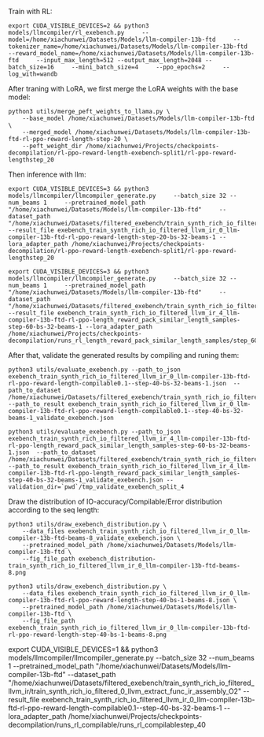 
Train with RL:
```shell
export CUDA_VISIBLE_DEVICES=2 && python3 models/llmcompiler/rl_exebench.py     --model=/home/xiachunwei/Datasets/Models/llm-compiler-13b-ftd     --tokenizer_name=/home/xiachunwei/Datasets/Models/llm-compiler-13b-ftd     --reward_model_name=/home/xiachunwei/Datasets/Models/llm-compiler-13b-ftd     --input_max_length=512 --output_max_length=2048 --batch_size=16     --mini_batch_size=4     --ppo_epochs=2     --log_with=wandb 
```

After traning with LoRA, we first merge the LoRA weights with the base model:
```shell
python3 utils/merge_peft_weights_to_llama.py \
    --base_model /home/xiachunwei/Datasets/Models/llm-compiler-13b-ftd  \
    --merged_model /home/xiachunwei/Datasets/Models/llm-compiler-13b-ftd-rl-ppo-reward-length-step-20 \
    --peft_weight_dir /home/xiachunwei/Projects/checkpoints-decompilation/rl-ppo-reward-length-exebench-split1/rl-ppo-reward-lengthstep_20
```

Then inference with llm:

```shell
export CUDA_VISIBLE_DEVICES=3 && python3 models/llmcompiler/llmcompiler_generate.py     --batch_size 32 --num_beams 1     --pretrained_model_path "/home/xiachunwei/Datasets/Models/llm-compiler-13b-ftd"     --dataset_path "/home/xiachunwei/Datasets/filtered_exebench/train_synth_rich_io_filtered_llvm_ir/train_synth_rich_io_filtered_0_llvm_extract_func_ir_assembly_O2"     --result_file exebench_train_synth_rich_io_filtered_llvm_ir_0_llm-compiler-13b-ftd-rl-ppo-reward-length-step-20-bs-32-beams-1 --lora_adapter_path /home/xiachunwei/Projects/checkpoints-decompilation/rl-ppo-reward-length-exebench-split1/rl-ppo-reward-lengthstep_20

export CUDA_VISIBLE_DEVICES=3 && python3 models/llmcompiler/llmcompiler_generate.py     --batch_size 32 --num_beams 1     --pretrained_model_path "/home/xiachunwei/Datasets/Models/llm-compiler-13b-ftd"     --dataset_path "/home/xiachunwei/Datasets/filtered_exebench/train_synth_rich_io_filtered_llvm_ir/train_synth_rich_io_filtered_4_llvm_extract_func_ir_assembly_O2"     --result_file exebench_train_synth_rich_io_filtered_llvm_ir_4_llm-compiler-13b-ftd-rl-ppo-length_reward_pack_similar_length_samples-step-60-bs-32-beams-1 --lora_adapter_path /home/xiachunwei/Projects/checkpoints-decompilation/runs_rl_length_reward_pack_similar_length_samples/step_60
```

After that, validate the generated results by compiling and runing them:

```shell
python3 utils/evaluate_exebench.py --path_to_json exebench_train_synth_rich_io_filtered_llvm_ir_0_llm-compiler-13b-ftd-rl-ppo-reward-length-compilable0.1--step-40-bs-32-beams-1.json  --path_to_dataset /home/xiachunwei/Datasets/filtered_exebench/train_synth_rich_io_filtered_llvm_ir/train_synth_rich_io_filtered_0_llvm_extract_func_ir_assembly_O2  --path_to_result exebench_train_synth_rich_io_filtered_llvm_ir_0_llm-compiler-13b-ftd-rl-ppo-reward-length-compilable0.1--step-40-bs-32-beams-1_validate_exebench.json

python3 utils/evaluate_exebench.py --path_to_json exebench_train_synth_rich_io_filtered_llvm_ir_4_llm-compiler-13b-ftd-rl-ppo-length_reward_pack_similar_length_samples-step-60-bs-32-beams-1.json  --path_to_dataset /home/xiachunwei/Datasets/filtered_exebench/train_synth_rich_io_filtered_llvm_ir/train_synth_rich_io_filtered_4_llvm_extract_func_ir_assembly_O2  --path_to_result exebench_train_synth_rich_io_filtered_llvm_ir_4_llm-compiler-13b-ftd-rl-ppo-length_reward_pack_similar_length_samples-step-40-bs-32-beams-1_validate_exebench.json --validation_dir=`pwd`/tmp_validate_exebench_split_4
```


Draw the distribution of IO-accuracy/Compilable/Error distribution according to the seq length:

```shell
python3 utils/draw_exebench_distribution.py \
    --data_files exebench_train_synth_rich_io_filtered_llvm_ir_0_llm-compiler-13b-ftd-beams-8_validate_exebench.json \
    --pretrained_model_path /home/xiachunwei/Datasets/Models/llm-compiler-13b-ftd \
    --fig_file_path exebench_distribution-train_synth_rich_io_filtered_llvm_ir_0_llm-compiler-13b-ftd-beams-8.png

python3 utils/draw_exebench_distribution.py \
    --data_files exebench_train_synth_rich_io_filtered_llvm_ir_0_llm-compiler-13b-ftd-rl-ppo-reward-length-step-40-bs-1-beams-8.json \
    --pretrained_model_path /home/xiachunwei/Datasets/Models/llm-compiler-13b-ftd \
    --fig_file_path exebench_train_synth_rich_io_filtered_llvm_ir_0_llm-compiler-13b-ftd-rl-ppo-reward-length-step-40-bs-1-beams-8.png
```


export CUDA_VISIBLE_DEVICES=1 && python3 models/llmcompiler/llmcompiler_generate.py     --batch_size 32 --num_beams 1     --pretrained_model_path "/home/xiachunwei/Datasets/Models/llm-compiler-13b-ftd"     --dataset_path "/home/xiachunwei/Datasets/filtered_exebench/train_synth_rich_io_filtered_llvm_ir/train_synth_rich_io_filtered_0_llvm_extract_func_ir_assembly_O2"     --result_file exebench_train_synth_rich_io_filtered_llvm_ir_0_llm-compiler-13b-ftd-rl-ppo-reward-length-compilable0.1--step-40-bs-32-beams-1 --lora_adapter_path /home/xiachunwei/Projects/checkpoints-decompilation/runs_rl_compilable/runs_rl_compilablestep_40
